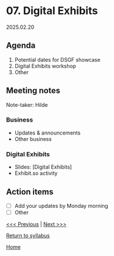 # 07. Digital Exhibits

2025.02.20

## Agenda
1. Potential dates for DSGF showcase
2. Digital Exhibits workshop
3. Other

## Meeting notes
Note-taker: Hilde

### Business
- Updates & announcements
- Other business

### Digital Exhibits

- Slides: [Digital Exhibits]
- Exhibit.so activity

## Action items
- [ ] Add your updates by Monday morning
- [ ] Other

[<<< Previous](06-mapping.md) | [Next >>>]()

[Return to syllabus](../syllabus.md)

[Home](../README.md)
